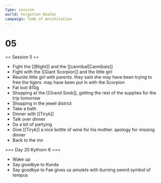 ```yaml
---
type: session
world: Forgotten Realms
campaign: Tomb of Annihilation
---
```


# 05
== Session 5 ==
* Fight the [[Blight]] and the [[cannibal|Cannibals]]
* Fight with the [[Giant Scorpion]] and the little girl
* Reunite little girl with parents.  they said she may have been trying to free the tigers. may have been put in with the Scorpion
* Fat loot 810g
* Shopping at the [[Grand Sook]], getting the rest of the supplies for the trip tomorrow
* Shopping in the jewel district 
* Take a bath 
* Dinner with [[Tiryk]]
* Talk over dinner 
* Do a bit of partying 
* Give [[Tiryk]] a nice bottle of wine for his mother. apology for missing dinner
* Back to the inn 

=== Day 20 Kythorn 6 ===
* Wake up 
* Say goodbye to Kunda 
* Say goodbye to Fae gives us amulets with burning sword symbol of tempus

